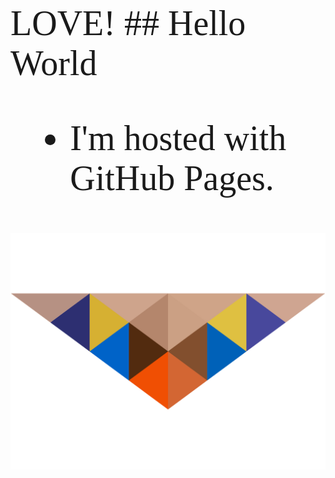 <span style="font-family:lft-etica-mono; font-size:4em;">
LOVE!
## Hello World

- I'm hosted with GitHub Pages.

![Brand Logo](/docs/asstes/Owl_Logo.png)




</span>